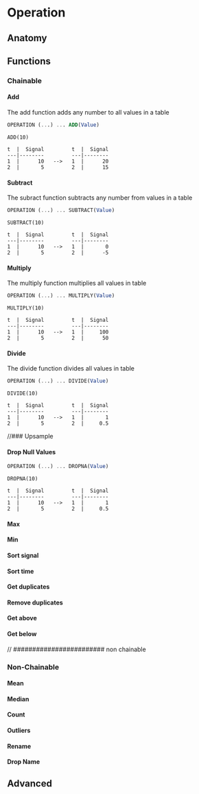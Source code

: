 # Operation

## Anatomy

## Functions

### Chainable

#### Add

The add function adds any number to all values in a table

``` sql
OPERATION (...) ... ADD(Value)
```
```
ADD(10)
```
```
t  |  Signal         t  |  Signal
---|--------         ---|--------
1  |      10   -->   1  |      20
2  |       5         2  |      15    
```

#### Subtract

The subract function subtracts any number from values in a table

``` sql
OPERATION (...) ... SUBTRACT(Value)
```
```
SUBTRACT(10)
```
```
t  |  Signal         t  |  Signal
---|--------         ---|--------
1  |      10   -->   1  |       0
2  |       5         2  |      -5    
```

#### Multiply

The multiply function multiplies all values in table

``` sql
OPERATION (...) ... MULTIPLY(Value)
```
```
MULTIPLY(10)
```
```
t  |  Signal         t  |  Signal
---|--------         ---|--------
1  |      10   -->   1  |     100
2  |       5         2  |      50    
```

#### Divide

The divide function divides all values in table

``` sql
OPERATION (...) ... DIVIDE(Value)
```
```
DIVIDE(10)
```
```
t  |  Signal         t  |  Signal
---|--------         ---|--------
1  |      10   -->   1  |       1
2  |       5         2  |     0.5    
```

//### Upsample
<!-- ### Downsample

Downsample will combine multiple data points together to acheive a desired time interval for the data. It takes two parameters
``` sql
OPERATION (...) ... DIVIDE(Value)
``` -->

#### Drop Null Values

``` sql
OPERATION (...) ... DROPNA(Value)
```
```
DROPNA(10)
```
```
t  |  Signal         t  |  Signal
---|--------         ---|--------
1  |      10   -->   1  |       1
2  |       5         2  |     0.5    
```  


#### Max

#### Min

#### Sort signal

#### Sort time

#### Get duplicates

#### Remove duplicates

#### Get above

#### Get below



// ######################## non chainable
### Non-Chainable

#### Mean

#### Median

#### Count












#### Outliers
#### Rename
#### Drop Name

## Advanced

